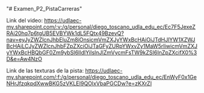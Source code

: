 "# Examen_P2_PistaCarreras" 

Link del video: https://udlaec-my.sharepoint.com/:v:/g/personal/diego_toscano_udla_edu_ec/Ec7F5JexeZRAi20hq7p6tgUB5EVBYWk1dL5FQtx49BzevQ?nav=eyJyZWZlcnJhbEluZm8iOnsicmVmZXJyYWxBcHAiOiJTdHJlYW1XZWJBcHAiLCJyZWZlcnJhbFZpZXciOiJTaGFyZURpYWxvZy1MaW5rIiwicmVmZXJyYWxBcHBQbGF0Zm9ybSI6IldlYiIsInJlZmVycmFsTW9kZSI6InZpZXcifX0%3D&e=Aw4NzO

Link de las texturas de la pista:
https://udlaec-my.sharepoint.com/:f:/g/personal/diego_toscano_udla_edu_ec/EnWyF0x1GeNHrJfzqkpdXwwBKG5zVKLEI9QOlxVbaPGCDw?e=zKXrZI
